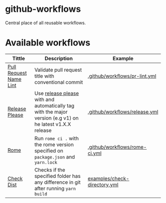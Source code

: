 # github-workflows

Central place of all reusable workflows.

# Available workflows

| Tittle                                                            | Description                                                                                                                                                                 | Example                                                        |
|-------------------------------------------------------------------|-----------------------------------------------------------------------------------------------------------------------------------------------------------------------------|----------------------------------------------------------------|
| [Pull Request Name Lint](.github/workflows/pull-request-lint.yml) | Validate pull request title with conventional commit                                                                                                                        | [.github/workflows/pr-lint.yml](.github/workflows/pr-lint.yml) |
| [Release Please](.github/workflows/release-please.yml)            | Use [release please](https://github.com/google-github-actions/release-please-action) with and automatically tag with the major version (e.g v1) on he latest v1.X.X release | [.github/workflows/release.yml](.github/workflows/release.yml) |
| [Rome](.github/workflows/rome.yml)                                | Run `rome ci .` with the rome version specified on `package.json` and `yarn.lock`                                                                                           | [.github/workflows/rome-ci.yml](.github/workflows/rome-ci.yml) |
| [Check Dist](.github/workflows/check-directory.yml)               | Checks if the specified folder has any difference in git after running `yarn build`                                                                                         | [examples/check-directory.yml](examples/check-directory.yml)   |
